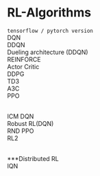 # RL-Algorithms 
`tensorflow / pytorch version`
<br>DQN
<br>DDQN
<br>Dueling architecture (DDQN)
<br>REINFORCE
<br>Actor Critic
<br>DDPG
<br>TD3
<br>A3C
<br>PPO

<br>ICM DQN
<br>Robust RL(DQN)
<br>RND PPO
<br>RL2 

<br>***Distributed RL
<br>IQN

